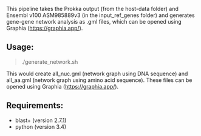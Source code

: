 This pipeline takes the Prokka output (from the host-data folder) and Ensembl v100 ASM985889v3 (in the input_ref_genes folder) and generates gene-gene network analysis as .gml files, which can be opened using Graphia (https://graphia.app/).

## Usage:
> ./generate_network.sh

This would create all_nuc.gml (network graph using DNA sequence) and all_aa.gml (network graph using amino acid sequence). These files can be opened using Graphia (https://graphia.app/). 

## Requirements:
- blast+ (version 2.7.1)
- python (version 3.4)
